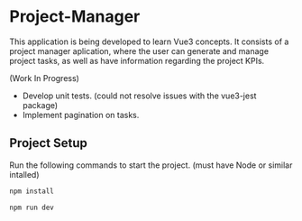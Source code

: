 # Project-Manager

This application is being developed to learn Vue3 concepts. It consists of a project manager aplication, where the user can generate and manage project tasks, as well as have information regarding the project KPIs.

(Work In Progress)
- Develop unit tests. (could not resolve issues with the vue3-jest package)
- Implement pagination on tasks.

## Project Setup

Run the following commands to start the project.
(must have Node or similar intalled)

```sh
npm install
```
```sh
npm run dev
```


